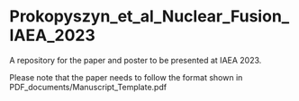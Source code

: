 # Prokopyszyn_et_al_Nuclear_Fusion_IAEA_2023
A repository for the paper and poster to be presented at IAEA 2023.

Please note that the paper needs to follow the format shown in PDF_documents/Manuscript_Template.pdf
